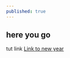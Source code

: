 ```yaml
---
published: true
---
```

## here you go

tut link [Link to new year](https://juhnkeplus.github.io/2017/01/03/%D0%A1-%D0%9D%D0%BE%D0%B2%D1%8B%D0%BC-%D0%B3%D0%BE%D0%B4%D0%BE%D0%BC!!!/)


